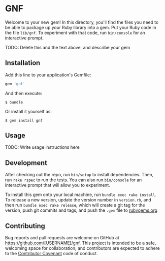 # GNF

Welcome to your new gem! In this directory, you'll find the files you need to be able to package up your Ruby library into a gem. Put your Ruby code in the file `lib/gnf`. To experiment with that code, run `bin/console` for an interactive prompt.

TODO: Delete this and the text above, and describe your gem

## Installation

Add this line to your application's Gemfile:

```ruby
gem 'gnf'
```

And then execute:

    $ bundle

Or install it yourself as:

    $ gem install gnf

## Usage

TODO: Write usage instructions here

## Development

After checking out the repo, run `bin/setup` to install dependencies. Then, run `rake rspec` to run the tests. You can also run `bin/console` for an interactive prompt that will allow you to experiment.

To install this gem onto your local machine, run `bundle exec rake install`. To release a new version, update the version number in `version.rb`, and then run `bundle exec rake release`, which will create a git tag for the version, push git commits and tags, and push the `.gem` file to [rubygems.org](https://rubygems.org).

## Contributing

Bug reports and pull requests are welcome on GitHub at https://github.com/[USERNAME]/gnf. This project is intended to be a safe, welcoming space for collaboration, and contributors are expected to adhere to the [Contributor Covenant](contributor-covenant.org) code of conduct.

